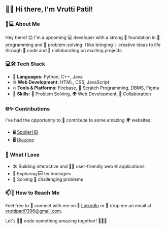 ## 👋✨ Hi there, I'm Vrutti Patil!

### 🌟💻 About Me  
Hey there! 😊 I'm a upcoming 💻 developer with a strong 🧠 foundation in 🐍 programming and 🧩 problem-solving. I like bringing 💡 creative ideas to life through 💬 code and 🤝 collaborating on exciting projects.

### 💻🛠️ Tech Stack  
- 🐍 **Languages:** Python, C++, Java 
- 🌐 **Web Development:** HTML, CSS, JavaScript  
- 🔥 **Tools & Platforms:** Firebase, 🧩 Scratch Programming, DBMS, Figma  
- 🧠 **Skills:** 🧩 Problem Solving, 🌍 Web Development, 🤝 Collaboration  

### 🌐✨ Contributions  
I've had the opportunity to 🌟 contribute to some amazing 🌍 websites:  
- 🖥️ [SpoilerHB](#)  
- 🖥️ [Diazone](#)  

### 🚀 What I Love  
- 🛠️ Building interactive and 👩‍💻 user-friendly web 🌐 applications  
- 🚀 Exploring 🆕 technologies  
- 🧩 Solving 🧠 challenging problems  

### 📫📲 How to Reach Me  
Feel free to 🤝 connect with me on 🔗 [LinkedIn](https://www.linkedin.com/in/vrutti-patil-3600b9322/) or 📧 drop me an email at [vruttipatil1396@gmail.com](mailto:vruttipatil1396@gmail.com).  

Let's 👩‍💻 code something amazing together! 🚀✨😊

